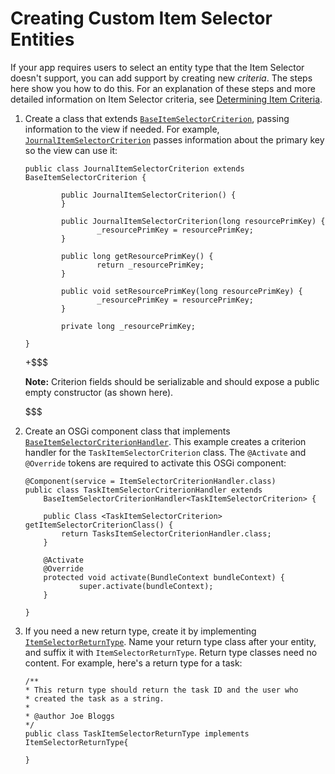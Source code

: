 # Creating Custom Item Selector Entities [](id=creating-custom-item-selector-entities)

If your app requires users to select an entity type that the Item Selector 
doesn't support, you can add support by creating new *criteria*. The steps here 
show you how to do this. For an explanation of these steps and more detailed 
information on Item Selector criteria, see 
[Determining Item Criteria](liferay.com). 

1.  Create a class that extends 
    [`BaseItemSelectorCriterion`](@app-ref@/collaboration/latest/javadocs/com/liferay/item/selector/BaseItemSelectorCriterion.html), 
    passing information to the view if needed. For example, 
    [`JournalItemSelectorCriterion`](@app-ref@/web-experience/latest/javadocs/com/liferay/journal/item/selector/criterion/JournalItemSelectorCriterion.html) 
    passes information about the primary key so the view can use it: 

        public class JournalItemSelectorCriterion extends BaseItemSelectorCriterion {

                public JournalItemSelectorCriterion() {
                }
        
                public JournalItemSelectorCriterion(long resourcePrimKey) {
                        _resourcePrimKey = resourcePrimKey;
                }
        
                public long getResourcePrimKey() {
                        return _resourcePrimKey;
                }
        
                public void setResourcePrimKey(long resourcePrimKey) {
                        _resourcePrimKey = resourcePrimKey;
                }
        
                private long _resourcePrimKey;
        
        }

    +$$$

    **Note:** Criterion fields should be serializable and should expose a 
    public empty constructor (as shown here). 

    $$$

2.  Create an OSGi component class that implements 
    [`BaseItemSelectorCriterionHandler`](@app-ref@/collaboration/latest/javadocs/com/liferay/item/selector/BaseItemSelectorCriterionHandler.html). 
    This example creates a criterion handler for the `TaskItemSelectorCriterion` 
    class. The `@Activate` and `@Override` tokens are required to activate this 
    OSGi component: 

        @Component(service = ItemSelectorCriterionHandler.class)
        public class TaskItemSelectorCriterionHandler extends 
            BaseItemSelectorCriterionHandler<TaskItemSelectorCriterion> {

            public Class <TaskItemSelectorCriterion> getItemSelectorCriterionClass() {
                return TasksItemSelectorCriterionHandler.class;
            }

            @Activate
            @Override
            protected void activate(BundleContext bundleContext) {
                    super.activate(bundleContext);
            }

        }

3.  If you need a new return type, create it by implementing 
    [`ItemSelectorReturnType`](@app-ref@/collaboration/latest/javadocs/com/liferay/item/selector/ItemSelectorReturnType.html). 
    Name your return type class after your entity, and suffix it with 
    `ItemSelectorReturnType`. Return type classes need no content. For example, 
    here's a return type for a task: 

        /**
        * This return type should return the task ID and the user who
        * created the task as a string.
        *
        * @author Joe Bloggs
        */
        public class TaskItemSelectorReturnType implements ItemSelectorReturnType{

        }
